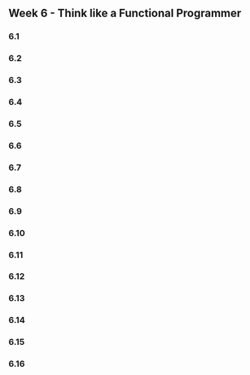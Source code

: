 ## Week 6 - Think like a Functional Programmer

### 6.1
### 6.2
### 6.3
### 6.4
### 6.5
### 6.6
### 6.7
### 6.8
### 6.9
### 6.10
### 6.11
### 6.12
### 6.13
### 6.14
### 6.15
### 6.16
